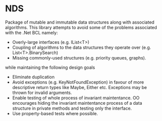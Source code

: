 # NDS
Package of mutable and immutable data structures along with associated algorithms. This library attempts to avoid some of the problems associated with the .Net BCL namely:

* Overly-large interfaces (e.g. IList&lt;T>)
* Coupling of algorithms to the data structures they operate over (e.g. List&lt;T>.BinarySearch)
* Missing commonly-used structures (e.g. priority queues, graphs).

while maintaining the following design goals

* Eliminate duplication
* Avoid exceptions (e.g. KeyNotFoundException) in favour of more descriptive return types like Maybe, Either etc. Exceptions may be thrown for invalid arguments.
* Enable testing of whole process of invariant maintentance. OO encourages hiding the invariant maintentance process of a data structure in private methods and testing only the interface.
* Use property-based tests where possible.
